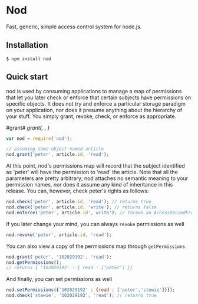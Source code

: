 Nod
=====

Fast, generic, simple access control system for node.js.

## Installation

	$ npm install nod

## Quick start

nod is used by consuming applications to manage a map of permissions that let you later check or enforce that certain subjects have permissions on specific objects.
It does not try and enforce a particular storage paradigm on your application, nor does it presume anything about the hierarchy of your stuff.  You simply grant, revoke, check, or enforce as appropriate.

#grant#
_grant(<subjectId>, <resourceId>, <permission>)_
```js
var nod = require('nod');

// assuming some object named article
nod.grant('peter', article.id, 'read');
```

At this point, nod's permissions map will record that the subject identified as 'peter' will have the permission to 'read' the article.
Note that all the parameters are pretty arbitrary; nod attaches no semantic meaning to your permission names, nor does it assume any kind of inheritance in this release.
You can, however, check peter's rights as follows:

```javascript
nod.check('peter', article.id, 'read'); // returns true
nod.check('peter', article.id, 'write'); // returns false
nod.enforce('peter', article.id', write'); // throws an AccessDeniedError
```

If you later change your mind, you can always `revoke` permissions as well

```javascript
nod.revoke('peter', article.id, 'read');
```

You can also view a copy of the permissions map through `getPermissions`

```javascript
nod.grant('peter', '102029192', 'read');
nod.getPermissions();
// returns { '102029192' : { read : ['peter'] }}
```

And finally, you can set permissions as well

```javascript
nod.setPermissions({'102029192' : {read : ['peter','stewie']}});
nod.check('stewie', '102029192', 'read'); // returns true
```